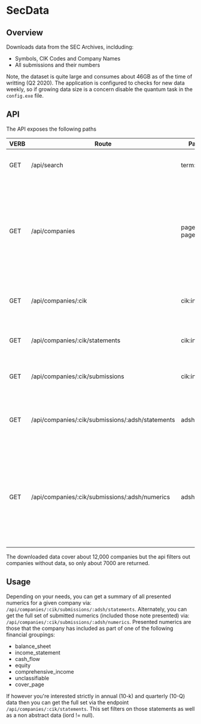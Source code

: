 # SecData

## Overview

Downloads data from the SEC Archives, inclduding:

- Symbols, CIK Codes and Company Names
- All submissions and their numbers

Note, the dataset is quite large and consumes about 46GB as of the time of writting (Q2 2020). The application is configured to checks for new data weekly, so if growing data size is a concern disable the quantum task in the `config.exe` file.

## API

The API exposes the following paths

| VERB | Route                                            | Params                  | Details                                                                                                                          |
| ---- | ------------------------------------------------ | ----------------------- | -------------------------------------------------------------------------------------------------------------------------------- |
| GET  | /api/search                                      | term:string             | Searches for ticker in the companies.                                                                                            |
| GET  | /api/companies                                   | page:int, page_size:int | Returns a paginated list of companies and tickers, where page is the current page and page_size is the numer of records per page |
| GET  | /api/companies/:cik                              | cik:int                 | Returns a companies metadata for a given CIK                                                                                     |
| GET  | /api/companies/:cik/statements                   | cik:int                 | Returns all 10-k and 10-q filings for that company                                                                               |
| GET  | /api/companies/:cik/submissions                  | cik:int                 | Returns all submissions for a given CIK                                                                                          |
| GET  | /api/companies/:cik/submissions/:adsh/statements | adsh:string             | Returns detailed numbers presented by a company a given adsh                                                                     |
| GET  | /api/companies/:cik/submissions/:adsh/numerics   | adsh:string             | Returns all numbers submitted by a company, regardless of whether they were presented in a statement for a give adsh             |

The downloaded data cover about 12,000 companies but the api filters out companies without data, so only about 7000 are returned.

## Usage

Depending on your needs, you can get a summary of all presented numerics for a given company via: `/api/companies/:cik/submissions/:adsh/statements`. Alternately, you can get the full set of submitted numerics (included those note presented) via: `/api/companies/:cik/submissions/:adsh/numerics`. Presented numerics are those that the company has included as part of one of the following financial groupings:

- balance_sheet
- income_statement
- cash_flow
- equity
- comprehensive_income
- unclassifiable
- cover_page

If however you're interested strictly in annual (10-k) and quarterly (10-Q) data then you can get the full set via the endpoint `/api/companies/:cik/statements`. This set filters on those statements as well as a non abstract data (iord != null).
